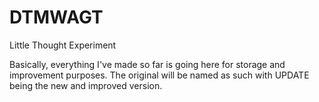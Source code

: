 # DTMWAGT
Little Thought Experiment

Basically, everything I've made so far is going here for storage and improvement purposes.
The original will be named as such with UPDATE being the new and improved version.
